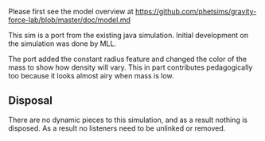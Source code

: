 
Please first see the model overview at 
https://github.com/phetsims/gravity-force-lab/blob/master/doc/model.md

This sim is a port from the existing java simulation. Initial development on the simulation was done by MLL.

The port added the constant radius feature and changed the color of the mass to show how density will vary. 
This in part contributes pedagogically too because it looks almost airy when mass is low.

## Disposal

There are no dynamic pieces to this simulation, and as a result nothing is disposed.
As a result no listeners need to be unlinked or removed.